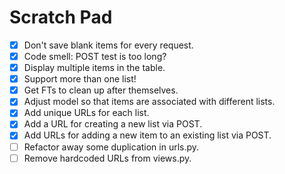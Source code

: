 # Scratch Pad

- [X] Don't save blank items for every request.
- [X] Code smell:  POST test is too long?
- [X] Display multiple items in the table.
- [X] Support more than one list!
- [X] Get FTs to clean up after themselves.
- [X] Adjust model so that items are associated with different lists.
- [X] Add unique URLs for each list.
- [X] Add a URL for creating a new list via POST.
- [X] Add URLs for adding a new item to an existing list via POST.
- [ ] Refactor away some duplication in urls.py.
- [ ] Remove hardcoded URLs from views.py.
